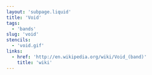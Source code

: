 ```yaml
---
layout: 'subpage.liquid'
title: 'Void'
tags:
  - 'bands'
slug: 'void'
stencils:
  - 'void.gif'
links:
  - href: 'http://en.wikipedia.org/wiki/Void_(band)'
    title: 'wiki'
---
```

